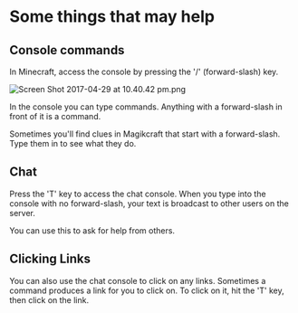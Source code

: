 # Some things that may help

## Console commands

In Minecraft, access the console by pressing the '/' (forward-slash) key.

![Screen Shot 2017-04-29 at 10.40.42 pm.png](//media.corilla.com/magikcraftio/Screen%20Shot%202017-04-29%20at%2010.40.42%20pm.png)

In the console you can type commands. Anything with a forward-slash in front of it is a command. 

Sometimes you'll find clues in Magikcraft that start with a forward-slash. Type them in to see what they do.

## Chat

Press the 'T' key to access the chat console. When you type into the console with no forward-slash, your text is broadcast to other users on the server.

You can use this to ask for help from others.

## Clicking Links

You can also use the chat console to click on any links. Sometimes a command produces a link for you to click on. To click on it, hit the 'T' key, then click on the link.